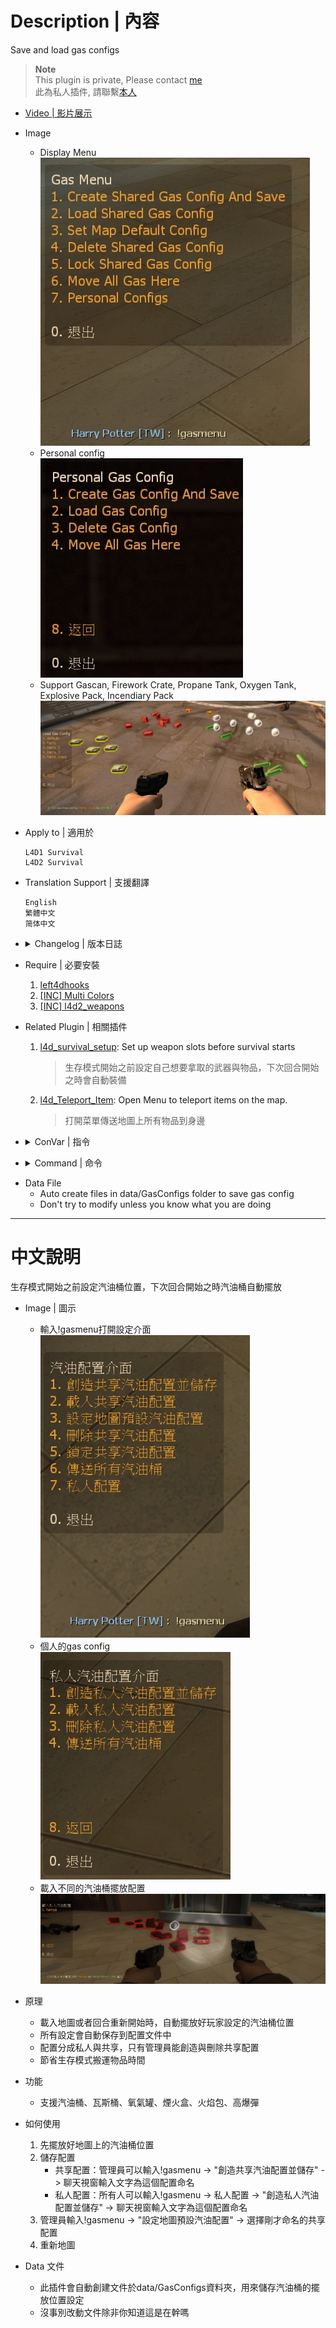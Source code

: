 # Description | 內容
Save and load gas configs

> __Note__ <br/>
This plugin is private, Please contact [me](https://github.com/fbef0102/Game-Private_Plugin#私人插件列表-private-plugins-list)<br/>
此為私人插件, 請聯繫[本人](https://github.com/fbef0102/Game-Private_Plugin#私人插件列表-private-plugins-list)

* [Video | 影片展示](https://youtu.be/78Ed0eMKk1U)

* Image
	* Display Menu
    <br/>![l4d_survival_GasConfig_1](image/l4d_survival_GasConfig_1.jpg)
	* Personal config
    <br/>![l4d_survival_GasConfig_2](image/l4d_survival_GasConfig_2.jpg)
	* Support Gascan, Firework Crate, Propane Tank, Oxygen Tank, Explosive Pack, Incendiary Pack
    <br/>![l4d_survival_GasConfig_3](image/l4d_survival_GasConfig_3.jpg)

* Apply to | 適用於
    ```
    L4D1 Survival
    L4D2 Survival
    ```

* Translation Support | 支援翻譯
	```
	English
	繁體中文
	简体中文
	```

* <details><summary>Changelog | 版本日誌</summary>

    * v1.2h (2023-1-26)
        * Add "Locked Shared Gas Config", if the config is locked, anyone can not delete that config.
        * Add a convar ```l4d_survival_GasConfig_adm_lock_flag "z"```, Players with these flags have access to use "Lock gas config" menu
        * Translation Support

    * v1.1h (2022-12-7)
        * Add personal gas config
        * Fix memory leak

    * v1.0h (2022-11-29)
	    * Remake code
		* Convert code to latest syntax
		* Changes to fix warnings when compiling on SourceMod 1.11.
        * Support Gascan, Firework Crate, Propane Tank, Oxygen Tank, Explosive Pack, Incendiary Pack
        * Fix errors

    * v1.0
        * [Original Plugin by khan](https://github.com/graviti666/Some-Plugins/tree/master/Gas%20Configs)
</details>

* Require | 必要安裝
	1. [left4dhooks](https://forums.alliedmods.net/showthread.php?t=321696)
	2. [[INC] Multi Colors](https://github.com/fbef0102/L4D1_2-Plugins/releases/tag/Multi-Colors)
    3. [[INC] l4d2_weapons](/left4dead2/scripting/include/l4d2_weapons.inc)

* Related Plugin | 相關插件
	1. [l4d_survival_setup](/Plugin_插件/Survival_生存模式/l4d_survival_setup): Set up weapon slots before survival starts
        > 生存模式開始之前設定自己想要拿取的武器與物品，下次回合開始之時會自動裝備

    2. [l4d_Teleport_Item](/Plugin_插件/Survival_生存模式/l4d_Teleport_Item): Open Menu to teleport items on the map.
        > 打開菜單傳送地圖上所有物品到身邊

* <details><summary>ConVar | 指令</summary>

    * cfg/sourcemod/l4d_survival_GasConfig.cfg
        ```php
        // Players with these flags have access to use "Lock gas config" menu
        l4d_survival_GasConfig_adm_lock_flag "z"

        // Players with these flags have access to use ADM gas menu
        l4d_survival_GasConfig_adm_menu_flag "z"

        // Max number of personal gas setups to allow per map (0=Not Allow any personal gas setups)
        l4d_survival_GasConfig_personal_limit "5"

        // Max number of shared gas setups to allow per map
        l4d_survival_GasConfig_shared_limit "10"
        ```
</details>

* <details><summary>Command | 命令</summary>
    
    * **Loads the gas menu**
        ```php
        sm_gasmenu
        ```
    
    * **Moves all the gascans to the player**
        ```php
        sm_gashere
        ```
</details>

* Data File
	* Auto create files in data/GasConfigs folder to save gas config
    * Don't try to modify unless you know what you are doing

- - - -
# 中文說明
生存模式開始之前設定汽油桶位置，下次回合開始之時汽油桶自動擺放

* Image | 圖示
	* 輸入!gasmenu打開設定介面
    <br/>![l4d_survival_GasConfig_4](image/l4d_survival_GasConfig_4.jpg)
	* 個人的gas config
    <br/>![l4d_survival_GasConfig_5](image/l4d_survival_GasConfig_5.jpg)
	* 載入不同的汽油桶擺放配置
    <br/>![l4d_survival_GasConfig_6](image/l4d_survival_GasConfig_6.jpg)

* 原理
    * 載入地圖或者回合重新開始時，自動擺放好玩家設定的汽油桶位置
    * 所有設定會自動保存到配置文件中
    * 配置分成私人與共享，只有管理員能創造與刪除共享配置
    * 節省生存模式搬運物品時間

* 功能
    * 支援汽油桶、瓦斯桶、氧氣罐、煙火盒、火焰包、高爆彈

* 如何使用
    1. 先擺放好地圖上的汽油桶位置
    2. 儲存配置
        * 共享配置：管理員可以輸入!gasmenu -> "創造共享汽油配置並儲存" -> 聊天視窗輸入文字為這個配置命名
        * 私人配置：所有人可以輸入!gasmenu -> 私人配置 -> "創造私人汽油配置並儲存" -> 聊天視窗輸入文字為這個配置命名
    3. 管理員輸入!gasmenu -> "設定地圖預設汽油配置" -> 選擇剛才命名的共享配置
    4. 重新地圖

* Data 文件
	* 此插件會自動創建文件於data/GasConfigs資料夾，用來儲存汽油桶的擺放位置設定
    * 沒事別改動文件除非你知道這是在幹嗎



